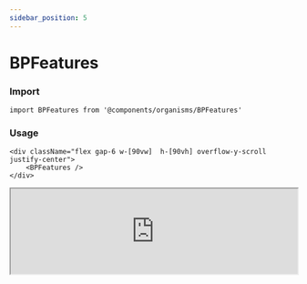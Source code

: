 ```yaml
---
sidebar_position: 5
---
```


#  BPFeatures

### Import

```tsx
import BPFeatures from '@components/organisms/BPFeatures'
```

### Usage 

```tsx
<div className="flex gap-6 w-[90vw]  h-[90vh] overflow-y-scroll justify-center">
    <BPFeatures />
</div>
```

<iframe width="100%" heigh="200px" src="https://ui-kit.blue-panda.dev/iframe.html?args=&id=organisms-bpfarewell--basic&viewMode=story" />




Check more colors, statuses and styles at: 
<img src={'/img/sb.png'} alt="Storybook" style={{width: '15px'}} />

https://ui-kit.blue-panda.dev/?path=/story/organisms-bpfarewell--basic